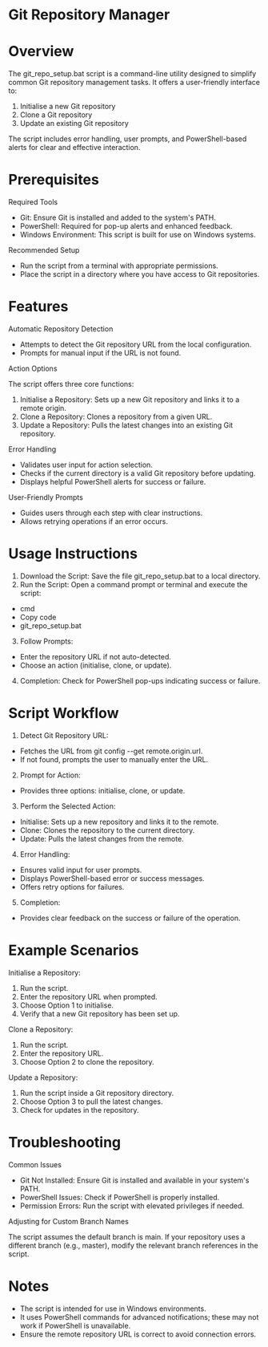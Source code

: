 # Git Repository Manager

# Overview
The git_repo_setup.bat script is a command-line utility designed to simplify common Git repository management tasks. It offers a user-friendly interface to:
1. Initialise a new Git repository
2. Clone a Git repository
3. Update an existing Git repository

The script includes error handling, user prompts, and PowerShell-based alerts for clear and effective interaction.

# Prerequisites
Required Tools
- Git: Ensure Git is installed and added to the system's PATH.
- PowerShell: Required for pop-up alerts and enhanced feedback.
- Windows Environment: This script is built for use on Windows systems.

Recommended Setup
- Run the script from a terminal with appropriate permissions.
- Place the script in a directory where you have access to Git repositories.

# Features
Automatic Repository Detection
- Attempts to detect the Git repository URL from the local configuration.
- Prompts for manual input if the URL is not found.
  
Action Options

The script offers three core functions:
1. Initialise a Repository: Sets up a new Git repository and links it to a remote origin.
2. Clone a Repository: Clones a repository from a given URL.
3. Update a Repository: Pulls the latest changes into an existing Git repository.
   
Error Handling
- Validates user input for action selection.
- Checks if the current directory is a valid Git repository before updating.
- Displays helpful PowerShell alerts for success or failure.
  
User-Friendly Prompts
- Guides users through each step with clear instructions.
- Allows retrying operations if an error occurs.
  
# Usage Instructions
1. Download the Script: Save the file git_repo_setup.bat to a local directory.
2. Run the Script: Open a command prompt or terminal and execute the script:
- cmd
- Copy code
- git_repo_setup.bat
3. Follow Prompts:
- Enter the repository URL if not auto-detected.
- Choose an action (initialise, clone, or update).
4. Completion: Check for PowerShell pop-ups indicating success or failure.

# Script Workflow
1. Detect Git Repository URL:
- Fetches the URL from git config --get remote.origin.url.
- If not found, prompts the user to manually enter the URL.

2. Prompt for Action:
- Provides three options: initialise, clone, or update.

3. Perform the Selected Action:
- Initialise: Sets up a new repository and links it to the remote.
- Clone: Clones the repository to the current directory.
- Update: Pulls the latest changes from the remote.

4. Error Handling:
- Ensures valid input for user prompts.
- Displays PowerShell-based error or success messages.
- Offers retry options for failures.

5. Completion:
- Provides clear feedback on the success or failure of the operation.

# Example Scenarios
Initialise a Repository:
1. Run the script.
2. Enter the repository URL when prompted.
3. Choose Option 1 to initialise.
4. Verify that a new Git repository has been set up.
   
Clone a Repository:
1. Run the script.
2. Enter the repository URL.
3. Choose Option 2 to clone the repository.
   
Update a Repository:
1. Run the script inside a Git repository directory.
2. Choose Option 3 to pull the latest changes.
3. Check for updates in the repository.

# Troubleshooting
Common Issues
- Git Not Installed: Ensure Git is installed and available in your system's PATH.
- PowerShell Issues: Check if PowerShell is properly installed.
- Permission Errors: Run the script with elevated privileges if needed.
  
Adjusting for Custom Branch Names

The script assumes the default branch is main. If your repository uses a different branch (e.g., master), modify the relevant branch references in the script.

# Notes
- The script is intended for use in Windows environments.
- It uses PowerShell commands for advanced notifications; these may not work if PowerShell is unavailable.
- Ensure the remote repository URL is correct to avoid connection errors.
